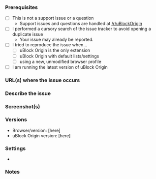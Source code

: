 <!-- Replace the bracketed [...] placeholders with your own information. -->

### Prerequisites

<!-- Check the appropriate boxes before you submit your issue -->

- [ ] This is not a support issue or a question
    - Support issues and questions are handled at [/r/uBlockOrigin](https://old.reddit.com/r/uBlockOrigin/)
    <!-- Such issues will be closed as invalid -->
- [ ] I performed a cursory search of the issue tracker to avoid opening a duplicate issue
    - Your issue may already be reported.
- [ ] I tried to reproduce the issue when...
    - [ ] uBlock Origin is the only extension
    - [ ] uBlock Origin with default lists/settings
    - [ ] using a new, unmodified browser profile
- [ ] I am running the latest version of uBlock Origin

### URL(s) where the issue occurs

<!-- [At least one URL for a web page where the clearly described issue occurs is **mandatory**. The backticks surrounding the URLs is important, it prevents the URL from being clickable. Warn with "NSFW" where applicable.] -->

### Describe the issue

<!-- [Be as clear as possible: nobody can read mind, and nobody is looking at your issue over your shoulder.] --> 
<!-- Make sure you aren't using another blocker. It might interfere with fixes for anti-adblock mechanisms -->

### Screenshot(s)

<!-- [Screenshot(s) for difficult to describe visual issues are **mandatory**. Post links instead of **Inline Images** for Screenshots containing **Adult material**.] -->

### Versions

- Browser/version: [here]
- uBlock Origin version: [here]

### Settings

<!-- [List here all the changes you made to uBO's default settings] -->
-

### Notes

<!-- [Add here the result of whatever investigation work you have done: please investigate the issues you report -- this prevents burdening other volunteers. This is especially true for issues arising from settings which are very different from default ones.] -->
